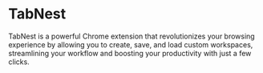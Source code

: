 # TabNest
TabNest is a powerful Chrome extension that revolutionizes your browsing experience by allowing you to create, save, and load custom workspaces, streamlining your workflow and boosting your productivity with just a few clicks.
